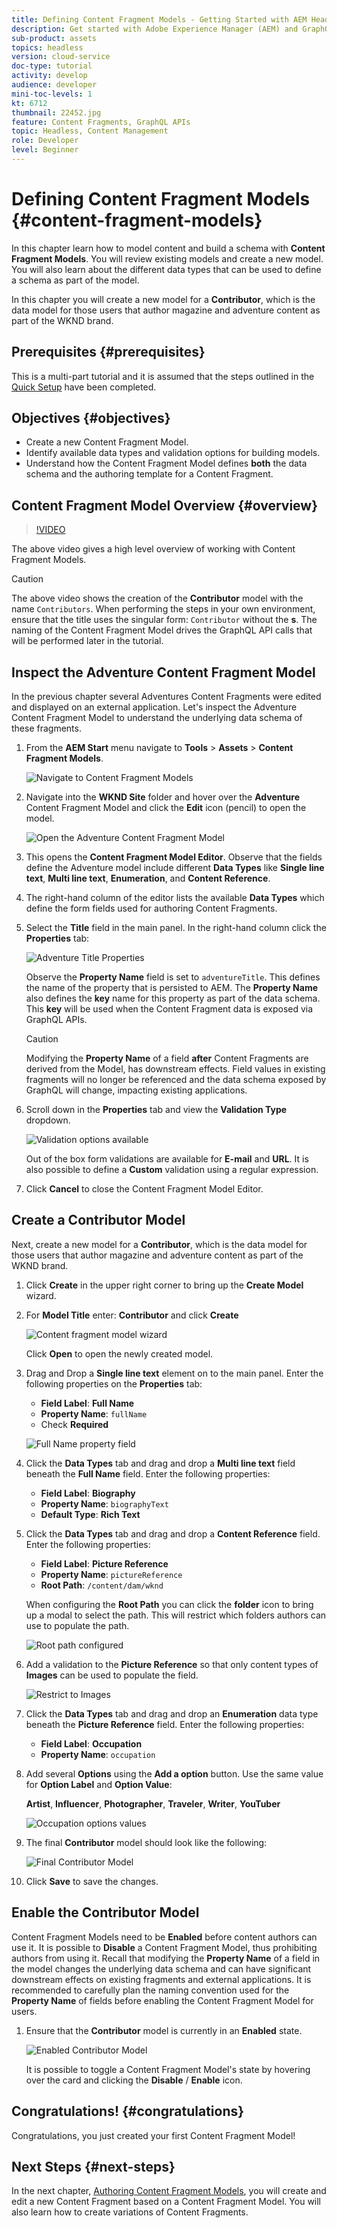 ```yaml
---
title: Defining Content Fragment Models - Getting Started with AEM Headless - GraphQL
description: Get started with Adobe Experience Manager (AEM) and GraphQL. Learn how to model content and build a schema with Content Fragment Models in AEM. Review existing models and create a new model. Learn about the different data types that can be used to define a schema.
sub-product: assets
topics: headless
version: cloud-service
doc-type: tutorial
activity: develop
audience: developer
mini-toc-levels: 1
kt: 6712
thumbnail: 22452.jpg
feature: Content Fragments, GraphQL APIs
topic: Headless, Content Management
role: Developer
level: Beginner
---
```


# Defining Content Fragment Models {#content-fragment-models}

In this chapter learn how to model content and build a schema with **Content Fragment Models**. You will review existing models and create a new model. You will also learn about the different data types that can be used to define a schema as part of the model.

In this chapter you will create a new model for a **Contributor**, which is the data model for those users that author magazine and adventure content as part of the WKND brand.

## Prerequisites {#prerequisites}

This is a multi-part tutorial and it is assumed that the steps outlined in the [Quick Setup](./setup.md) have been completed.

## Objectives {#objectives}

* Create a new Content Fragment Model.
* Identify available data types and validation options for building models.
* Understand how the Content Fragment Model defines **both** the data schema and the authoring template for a Content Fragment.

## Content Fragment Model Overview {#overview}

>[!VIDEO](https://video.tv.adobe.com/v/22452/?quality=12&learn=on)

The above video gives a high level overview of working with Content Fragment Models.

>[!CAUTION]
>
> The above video shows the creation of the **Contributor** model with the name `Contributors`. When performing the steps in your own environment, ensure that the title uses the singular form: `Contributor` without the **s**. The naming of the Content Fragment Model drives the GraphQL API calls that will be performed later in the tutorial.

## Inspect the Adventure Content Fragment Model

In the previous chapter several Adventures Content Fragments were edited and displayed on an external application. Let's inspect the Adventure Content Fragment Model to understand the underlying data schema of these fragments.

1. From the **AEM Start** menu navigate to **Tools** > **Assets** > **Content Fragment Models**.

    ![Navigate to Content Fragment Models](assets/content-fragment-models/content-fragment-model-navigation.png)

1. Navigate into the **WKND Site** folder and hover over the **Adventure** Content Fragment Model and click the **Edit** icon (pencil) to open the model.

    ![Open the Adventure Content Fragment Model](assets/content-fragment-models/adventure-content-fragment-edit.png)

1. This opens the **Content Fragment Model Editor**. Observe that the fields define the Adventure model include different **Data Types** like **Single line text**, **Multi line text**, **Enumeration**, and **Content Reference**.

1. The right-hand column of the editor lists the  available **Data Types** which define the form fields used for authoring Content Fragments.

1. Select the **Title** field in the main panel. In the right-hand column click the **Properties** tab:

    ![Adventure Title Properties](assets/content-fragment-models/adventure-title-properties-tab.png)

    Observe the **Property Name** field is set to `adventureTitle`. This defines the name of the property that is persisted to AEM. The **Property Name** also defines the **key** name for this property as part of the data schema. This **key** will be used when the Content Fragment data is exposed via GraphQL APIs.

    >[!CAUTION]
    >
    > Modifying the **Property Name** of a field **after** Content Fragments are derived from the Model, has downstream effects. Field values in existing fragments will no longer be referenced and the data schema exposed by GraphQL will change, impacting existing applications.

1. Scroll down in the **Properties** tab and view the **Validation Type** dropdown.

    ![Validation options available](assets/content-fragment-models/validation-options-available.png)

    Out of the box form validations are available for **E-mail** and **URL**. It is also possible to define a **Custom** validation using a regular expression.

1. Click **Cancel** to close the Content Fragment Model Editor.

## Create a Contributor Model

Next, create a new model for a **Contributor**, which is the data model for those users that author magazine and adventure content as part of the WKND brand.

1. Click **Create** in the upper right corner to bring up the **Create Model** wizard.
1. For **Model Title** enter: **Contributor** and click **Create**

    ![Content fragment model wizard](assets/content-fragment-models/content-fragment-model-wizard.png)

    Click **Open** to open the newly created model.

1. Drag and Drop a **Single line text** element on to the main panel. Enter the following properties on the **Properties** tab:

    * **Field Label**: **Full Name**
    * **Property Name**: `fullName`
    * Check **Required**

    ![Full Name property field](assets/content-fragment-models/full-name-property-field.png)

1. Click the **Data Types** tab and drag and drop a **Multi line text** field beneath the **Full Name** field. Enter the following properties:

    * **Field Label**: **Biography**
    * **Property Name**: `biographyText`
    * **Default Type**: **Rich Text**

1. Click the **Data Types** tab and drag and drop a **Content Reference** field. Enter the following properties:

    * **Field Label**: **Picture Reference**
    * **Property Name**: `pictureReference`
    * **Root Path**: `/content/dam/wknd`

    When configuring the **Root Path** you can click the **folder** icon to bring up a modal to select the path. This will restrict which folders authors can use to populate the path.

    ![Root path configured](assets/content-fragment-models/root-path-configure.png)

1. Add a validation to the **Picture Reference** so that only content types of **Images** can be used to populate the field.

    ![Restrict to Images](assets/content-fragment-models/picture-reference-content-types.png)

1. Click the **Data Types** tab and drag and drop an **Enumeration**  data type beneath the **Picture Reference** field. Enter the following properties:

    * **Field Label**: **Occupation**
    * **Property Name**: `occupation`

1. Add several **Options** using the **Add a option** button. Use the same value for **Option Label** and **Option Value**:

    **Artist**, **Influencer**, **Photographer**, **Traveler**, **Writer**, **YouTuber**

    ![Occupation options values](assets/content-fragment-models/occupation-options-values.png)

1. The final **Contributor** model should look like the following:

    ![Final Contributor Model](assets/content-fragment-models/final-contributor-model.png)

1. Click **Save** to save the changes.

## Enable the Contributor Model

Content Fragment Models need to be **Enabled** before content authors can use it. It is possible to **Disable** a Content Fragment Model, thus prohibiting authors from using it. Recall that modifying the **Property Name** of a field in the model changes the underlying data schema and can have significant downstream effects on existing fragments and external applications. It is recommended to carefully plan the naming convention used for the **Property Name** of fields before enabling the Content Fragment Model for users.

1. Ensure that the **Contributor** model is currently in an **Enabled** state.

     ![Enabled Contributor Model](assets/content-fragment-models/enable-contributor-model.png)

     It is possible to toggle a Content Fragment Model's state by hovering over the card and clicking the **Disable** / **Enable** icon.

## Congratulations! {#congratulations}

Congratulations, you just created your first Content Fragment Model!

## Next Steps {#next-steps}

In the next chapter, [Authoring Content Fragment Models](author-content-fragments.md), you will create and edit a new Content Fragment based on a Content Fragment Model. You will also learn how to create variations of Content Fragments.